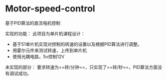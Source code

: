 # Motor-speed-control
基于PID算法的直流电机控制

实现的功能：
此项目为单片机课程设计：
- 基于51单片机实现对控制的转速的设置以及根据PID算法进行调整。
- 用霍尔元件来测试转速，上传到单片机
- 使用光耦电路，5v控制12V

未实现的部分：
要求转速为==转/分钟==，只实现了==转/秒==，PID算法方面没有调试成功。
